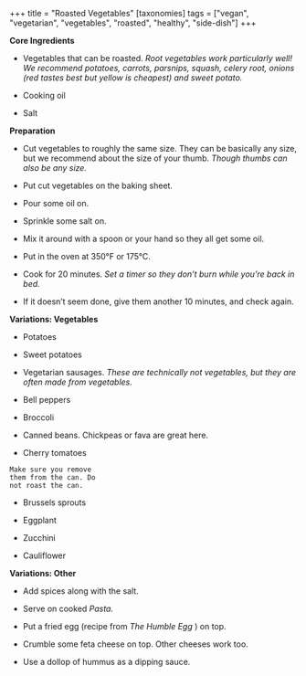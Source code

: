 +++
title = "Roasted Vegetables"
[taxonomies]
tags = ["vegan", "vegetarian", "vegetables", "roasted", "healthy", "side-dish"]
+++

**Core Ingredients**
- Vegetables that can be roasted. _Root vegetables work particularly well! We
recommend potatoes, carrots, parsnips, squash, celery root, onions (red tastes
best but yellow is cheapest) and sweet potato._

- Cooking oil

- Salt

**Preparation**
- Cut vegetables to roughly the same size. They can be basically any size,
but we recommend about the size of your thumb. _Though thumbs can also
be any size._

- Put cut vegetables on the baking sheet.

- Pour some oil on.

- Sprinkle some salt on.

- Mix it around with a spoon or your hand so they all get some oil.

- Put in the oven at 350°F or 175°C.

- Cook for 20 minutes. _Set a timer so they don’t burn while you’re back in bed._

- If it doesn’t seem done, give them another 10 minutes, and check again.

**Variations: Vegetables**
- Potatoes

- Sweet potatoes

- Vegetarian sausages. _These are technically not vegetables, but they are often
made from vegetables._

- Bell peppers

- Broccoli

- Canned beans. Chickpeas or fava are great here.

- Cherry tomatoes

```
Make sure you remove
them from the can. Do
not roast the can.
```


- Brussels sprouts

- Eggplant

- Zucchini

- Cauliflower

**Variations: Other**
- Add spices along with the salt.

- Serve on cooked _Pasta._

- Put a fried egg (recipe from _The Humble Egg_ ) on top.

- Crumble some feta cheese on top. Other cheeses work too.

- Use a dollop of hummus as a dipping sauce.